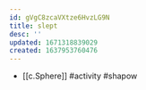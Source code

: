 ```yaml
---
id: gVgC8zcaVXtze6HvzLG9N
title: slept
desc: ''
updated: 1671318839029
created: 1637953760476
---
```




- [[c.Sphere]] #activity #shapow
